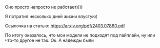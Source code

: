 Оно просто напросто не работает))))

Я потратил несколько дней жизни впустую)

Ссылочка на статью:
https://arxiv.org/pdf/2403.07860.pdf

По итогу оказалось, что мои модели не подходят под пайплайн, ну или что-то другое не так. Ок. А надежды были
